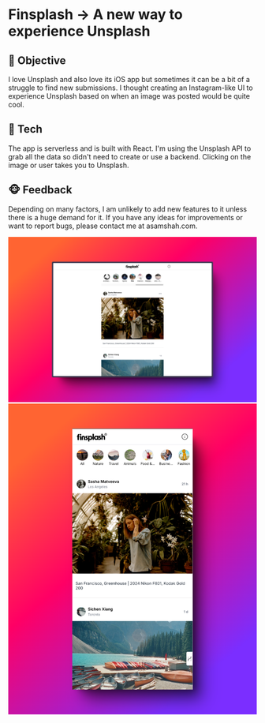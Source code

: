 # Finsplash → A new way to experience Unsplash

## 🦊 Objective

I love Unsplash and also love its iOS app but sometimes it can be a bit of a struggle to find new submissions. I thought creating an Instagram-like UI to experience Unsplash based on when an image was posted would be quite cool.

## 🐻 Tech

The app is serverless and is built with React. I'm using the Unsplash API to grab all the data so didn't need to create or use a backend. Clicking on the image or user takes you to Unsplash.

## 🐵 Feedback

Depending on many factors, I am unlikely to add new features to it unless there is a huge demand for it. If you have any ideas for improvements or want to report bugs, please contact me at asamshah.com.

![browser](browser.png)
![phone](phone.png)
